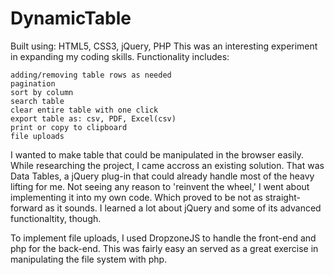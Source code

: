 # DynamicTable

Built using: HTML5, CSS3, jQuery, PHP
This was an interesting experiment in expanding my coding skills.
Functionality includes:

    adding/removing table rows as needed
    pagination
    sort by column
    search table
    clear entire table with one click
    export table as: csv, PDF, Excel(csv)
    print or copy to clipboard
    file uploads

I wanted to make table that could be manipulated in the browser easily. While researching the project, I came accross an existing solution. That was Data Tables, a jQuery plug-in that could already handle most of the heavy lifting for me. Not seeing any reason to 'reinvent the wheel,' I went about implementing it into my own code. Which proved to be not as straight-forward as it sounds. I learned a lot about jQuery and some of its advanced functionaltity, though.

To implement file uploads, I used DropzoneJS to handle the front-end and php for the back-end. This was fairly easy an served as a great exercise in manipulating the file system with php. 

